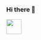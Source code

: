### Hi there 👋

<!--
**PutuJem/PutuJem** is a ✨ _special_ ✨ repository because its `README.md` (this file) appears on your GitHub profile.

Here are some ideas to get you started:

- 🔭 I’m currently working on ...
- 🌱 I’m currently learning ...
- 👯 I’m looking to collaborate on ...
- 🤔 I’m looking for help with ...
- 💬 Ask me about ...
- 📫 How to reach me: ...
- 😄 Pronouns: ...
- ⚡ Fun fact: ...
-->

<div>
  <img src='https://cdn.jsdelivr.net/gh/devicons/devicon/icons/devicon/devicon-original.svg' width="40" height="40">
  
<div>
  
  
